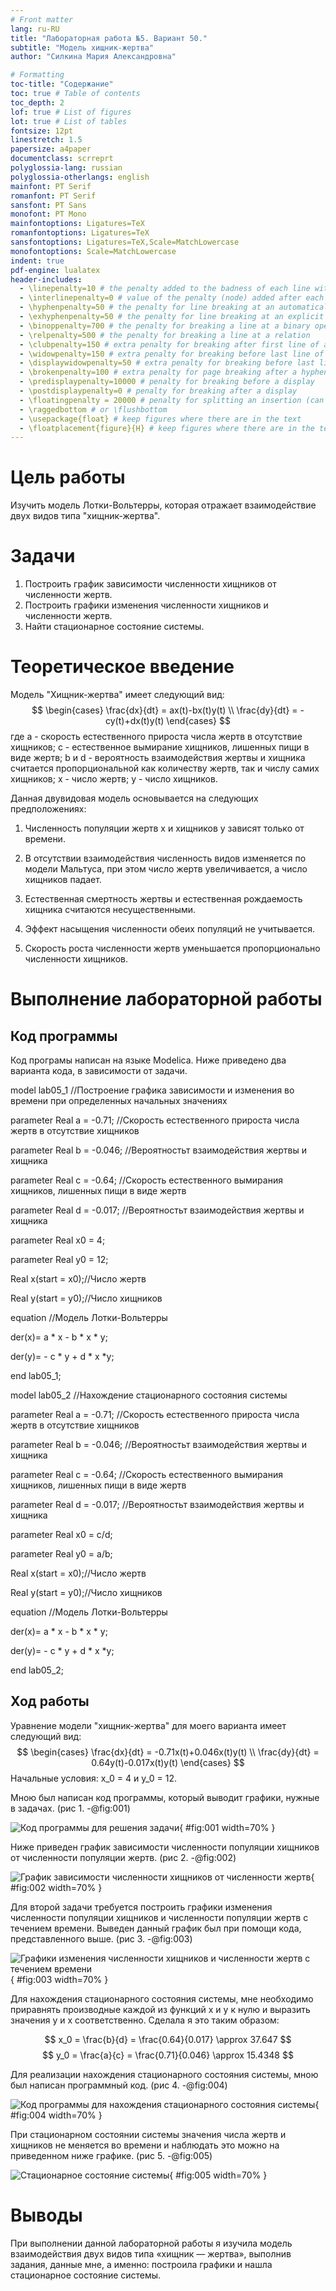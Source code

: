 ```yaml
---
# Front matter
lang: ru-RU
title: "Лабораторная работа №5. Вариант 50."
subtitle: "Модель хищник-жертва"
author: "Силкина Мария Александровна"

# Formatting
toc-title: "Содержание"
toc: true # Table of contents
toc_depth: 2
lof: true # List of figures
lot: true # List of tables
fontsize: 12pt
linestretch: 1.5
papersize: a4paper
documentclass: scrreprt
polyglossia-lang: russian
polyglossia-otherlangs: english
mainfont: PT Serif
romanfont: PT Serif
sansfont: PT Sans
monofont: PT Mono
mainfontoptions: Ligatures=TeX
romanfontoptions: Ligatures=TeX
sansfontoptions: Ligatures=TeX,Scale=MatchLowercase
monofontoptions: Scale=MatchLowercase
indent: true
pdf-engine: lualatex
header-includes:
  - \linepenalty=10 # the penalty added to the badness of each line within a paragraph (no associated penalty node) Increasing the value makes tex try to have fewer lines in the paragraph.
  - \interlinepenalty=0 # value of the penalty (node) added after each line of a paragraph.
  - \hyphenpenalty=50 # the penalty for line breaking at an automatically inserted hyphen
  - \exhyphenpenalty=50 # the penalty for line breaking at an explicit hyphen
  - \binoppenalty=700 # the penalty for breaking a line at a binary operator
  - \relpenalty=500 # the penalty for breaking a line at a relation
  - \clubpenalty=150 # extra penalty for breaking after first line of a paragraph
  - \widowpenalty=150 # extra penalty for breaking before last line of a paragraph
  - \displaywidowpenalty=50 # extra penalty for breaking before last line before a display math
  - \brokenpenalty=100 # extra penalty for page breaking after a hyphenated line
  - \predisplaypenalty=10000 # penalty for breaking before a display
  - \postdisplaypenalty=0 # penalty for breaking after a display
  - \floatingpenalty = 20000 # penalty for splitting an insertion (can only be split footnote in standard LaTeX)
  - \raggedbottom # or \flushbottom
  - \usepackage{float} # keep figures where there are in the text
  - \floatplacement{figure}{H} # keep figures where there are in the text
---
```


# Цель работы

Изучить модель Лотки-Вольтерры, которая отражает взаимодействие двух видов типа "хищник-жертва". 

# Задачи

1. Построить график зависимости численности хищников от численности жертв.
2. Построить графики изменения численности хищников и численности жертв.
3. Найти стационарное состояние системы.

# Теоретическое введение

Модель "Хищник-жертва" имеет следующий вид:
	$$ 
                \begin{cases}
                    \frac{dx}{dt} = ax(t)-bx(t)y(t)
                    \\
                    \frac{dy}{dt} = -cy(t)+dx(t)y(t)
                 \end{cases}
        $$
где 
a - скорость естественного прироста числа жертв в отсутствие хищников;
c - естественное вымирание хищников, лишенных пищи в виде жертв;
b и d - вероятность взаимодействия жертвы и хищника считается пропорциональной как количеству жертв, так и числу самих хищников;
x - число жертв;
y - число хищников.

Данная двувидовая модель основывается на следующих предположениях:

1. Численность популяции жертв x и хищников y зависят только от времени.

2. В отсутствии взаимодействия численность видов изменяется по модели Мальтуса, при этом число жертв увеличивается, а число хищников падает.

3. Естественная смертность жертвы и естественная рождаемость хищника считаются несущественными.

4. Эффект насыщения численности обеих популяций не учитывается.

5. Скорость роста численности жертв уменьшается пропорционально численности хищников.
 

# Выполнение лабораторной работы

## Код программы 

Код програмы написан на языке Modelica. Ниже приведено два варианта кода, в зависимости от задачи.

model lab05_1 //Построение графика зависимости и изменения во времени при определенных начальных значениях

  parameter Real a =  -0.71; //Скорость естественного прироста числа жертв в отсутствие хищников

  parameter Real b =  -0.046; //Вероятностьт взаимодействия жертвы и хищника 

  parameter Real c =  -0.64; //Скорость естественного вымирания хищников, лишенных пищи в виде жертв

  parameter Real d =  -0.017; //Вероятностьт взаимодействия жертвы и хищника 

  
  parameter Real x0 =  4;

  parameter Real y0 =  12;

  
  Real x(start = x0);//Число жертв

  Real y(start = y0);//Число хищников

  
equation //Модель Лотки-Вольтерры

der(x)= a * x - b * x * y;

der(y)= - c * y + d * x *y;

end lab05_1;


model lab05_2 //Нахождение стационарного состояния системы

  parameter Real a =  -0.71; //Скорость естественного прироста числа жертв в отсутствие хищников

  parameter Real b =  -0.046; //Вероятностьт взаимодействия жертвы и хищника 

  parameter Real c =  -0.64; //Скорость естественного вымирания хищников, лишенных пищи в виде жертв

  parameter Real d =  -0.017; //Вероятностьт взаимодействия жертвы и хищника 
  

  parameter Real x0 =  c/d;

  parameter Real y0 =  a/b;
  

  Real x(start = x0);//Число жертв

  Real y(start = y0);//Число хищников
  

equation //Модель Лотки-Вольтерры

der(x)= a * x - b * x * y;

der(y)= - c * y + d * x *y;

end lab05_2;

## Ход работы

Уравнение модели "хищник-жертва" для моего варианта имеет следующий вид:
	$$ 
                \begin{cases}
                    \frac{dx}{dt} = -0.71x(t)+0.046x(t)y(t)
                    \\
                    \frac{dy}{dt} = 0.64y(t)-0.017x(t)y(t)
                 \end{cases}
        $$
Начальные условия: x_0 = 4 и y_0 = 12.

Мною был написан код программы, который выводит графики, нужные в задачах. (рис 1. -@fig:001)  

![Код программы для решения задачи](image/1.png){ #fig:001 width=70% }

Ниже приведен график зависимости численности популяции хищников от численности популяции жертв. (рис 2. -@fig:002)  

![График зависимости численности хищников от численности жертв](image/3.png){ #fig:002 width=70% }

Для второй задачи требуется построить графики изменения численности популяции хищников и численности популяции жертв с течением времени. Выведен данный график был при помощи кода, представленного выше. (рис 3. -@fig:003)  

![Графики изменения численности хищников и численности жертв с течением времени](image/2.png){ #fig:003 width=70% }

Для нахождения стационарного состояния системы, мне необходимо приравнять производные каждой из функций x и y к нулю и выразить значения y и x соответственно. Сделала я это таким образом: 

$$ x_0 = \frac{b}{d} = \frac{0.64}{0.017} \approx 37.647  $$
$$ y_0 = \frac{a}{c} = \frac{0.71}{0.046} \approx 15.4348  $$

Для реализации нахождения стационарного состояния системы, мною был написан программный код. (рис 4. -@fig:004)   

![Код программы для нахождения стационарного состояния системы](image/4.png){ #fig:004 width=70% }

При стационарном состоянии системы значения числа жертв и хищников не меняется во времени и наблюдать это можно на приведенном ниже графике. (рис 5. -@fig:005)  

![Стационарное состояние системы](image/5.png){ #fig:005 width=70% }

# Выводы

При выполнении данной лабораторной работы я изучила  модель взаимодействия двух видов типа «хищник — жертва», выполнив задания, данные мне, а именно: построила графики и нашла стационарное состояние системы. 